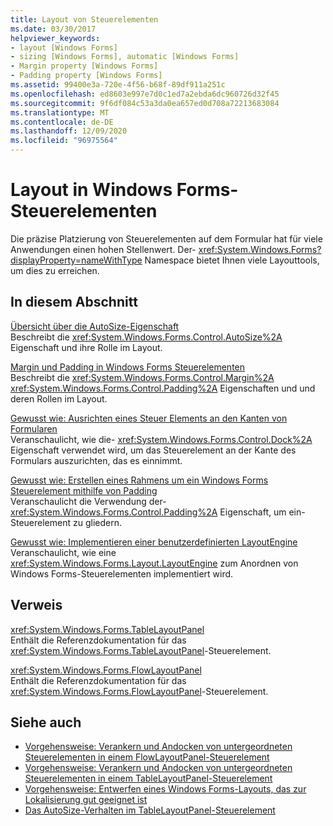 ```yaml
---
title: Layout von Steuerelementen
ms.date: 03/30/2017
helpviewer_keywords:
- layout [Windows Forms]
- sizing [Windows Forms], automatic [Windows Forms]
- Margin property [Windows Forms]
- Padding property [Windows Forms]
ms.assetid: 99400e3a-720e-4f56-b68f-89df911a251c
ms.openlocfilehash: ed8603e997e7d0c1ed7a2ebda6dc960726d32f45
ms.sourcegitcommit: 9f6df084c53a3da0ea657ed0d708a72213683084
ms.translationtype: MT
ms.contentlocale: de-DE
ms.lasthandoff: 12/09/2020
ms.locfileid: "96975564"
---
```

# <a name="layout-in-windows-forms-controls"></a>Layout in Windows Forms-Steuerelementen

Die präzise Platzierung von Steuerelementen auf dem Formular hat für viele Anwendungen einen hohen Stellenwert. Der- <xref:System.Windows.Forms?displayProperty=nameWithType> Namespace bietet Ihnen viele Layouttools, um dies zu erreichen.

## <a name="in-this-section"></a>In diesem Abschnitt

[Übersicht über die AutoSize-Eigenschaft](autosize-property-overview.md)\
Beschreibt die <xref:System.Windows.Forms.Control.AutoSize%2A> Eigenschaft und ihre Rolle im Layout.

[Margin und Padding in Windows Forms Steuerelementen](margin-and-padding-in-windows-forms-controls.md)\
Beschreibt die <xref:System.Windows.Forms.Control.Margin%2A> <xref:System.Windows.Forms.Control.Padding%2A> Eigenschaften und und deren Rollen im Layout.

[Gewusst wie: Ausrichten eines Steuer Elements an den Kanten von Formularen](how-to-align-a-control-to-the-edges-of-forms.md)\
Veranschaulicht, wie die- <xref:System.Windows.Forms.Control.Dock%2A> Eigenschaft verwendet wird, um das Steuerelement an der Kante des Formulars auszurichten, das es einnimmt.

[Gewusst wie: Erstellen eines Rahmens um ein Windows Forms Steuerelement mithilfe von Padding](how-to-create-a-border-around-a-windows-forms-control-using-padding.md)\
Veranschaulicht die Verwendung der- <xref:System.Windows.Forms.Control.Padding%2A> Eigenschaft, um ein-Steuerelement zu gliedern.

[Gewusst wie: Implementieren einer benutzerdefinierten LayoutEngine](how-to-implement-a-custom-layout-engine.md)\
Veranschaulicht, wie eine <xref:System.Windows.Forms.Layout.LayoutEngine> zum Anordnen von Windows Forms-Steuerelementen implementiert wird.

## <a name="reference"></a>Verweis

<xref:System.Windows.Forms.TableLayoutPanel>\
Enthält die Referenzdokumentation für das <xref:System.Windows.Forms.TableLayoutPanel>-Steuerelement.

<xref:System.Windows.Forms.FlowLayoutPanel>\
Enthält die Referenzdokumentation für das <xref:System.Windows.Forms.FlowLayoutPanel>-Steuerelement.

## <a name="see-also"></a>Siehe auch

- [Vorgehensweise: Verankern und Andocken von untergeordneten Steuerelementen in einem FlowLayoutPanel-Steuerelement](how-to-anchor-and-dock-child-controls-in-a-flowlayoutpanel-control.md)
- [Vorgehensweise: Verankern und Andocken von untergeordneten Steuerelementen in einem TableLayoutPanel-Steuerelement](how-to-anchor-and-dock-child-controls-in-a-tablelayoutpanel-control.md)
- [Vorgehensweise: Entwerfen eines Windows Forms-Layouts, das zur Lokalisierung gut geeignet ist](how-to-design-a-windows-forms-layout-that-responds-well-to-localization.md)
- [Das AutoSize-Verhalten im TableLayoutPanel-Steuerelement](autosize-behavior-in-the-tablelayoutpanel-control.md)
